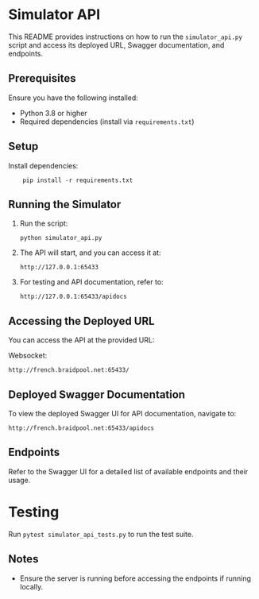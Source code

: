 # Simulator API

This README provides instructions on how to run the `simulator_api.py` script and access its deployed URL, Swagger documentation, and endpoints.

## Prerequisites

Ensure you have the following installed:

- Python 3.8 or higher
- Required dependencies (install via `requirements.txt`)

## Setup

Install dependencies:

```
    pip install -r requirements.txt
```

## Running the Simulator

1. Run the script:

   ```
   python simulator_api.py
   ```

2. The API will start, and you can access it at:

   ```
   http://127.0.0.1:65433
   ```

3. For testing and API documentation, refer to:
   ```
   http://127.0.0.1:65433/apidocs
   ```

## Accessing the Deployed URL

You can access the API at the provided URL:

Websocket:

```
http://french.braidpool.net:65433/
```

## Deployed Swagger Documentation

To view the deployed Swagger UI for API documentation, navigate to:

```
http://french.braidpool.net:65433/apidocs
```

## Endpoints

Refer to the Swagger UI for a detailed list of available endpoints and their usage.

# Testing

Run `pytest simulator_api_tests.py` to run the test suite.

## Notes

- Ensure the server is running before accessing the endpoints if running locally.
